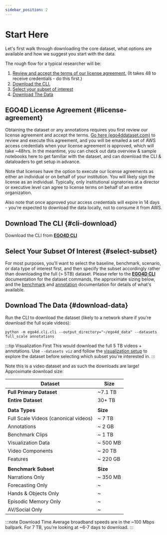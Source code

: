 ```yaml
---
sidebar_position: 2
---
```



# Start Here

Let's first walk through downloading the core dataset, what options are available and how we suggest you start with the data.

The rough flow for a typical researcher will be:

1. [Review and accept the terms of our license agreement.](#license-agreement)  (It takes 48 to receive credentials - do this first.)
1. [Download the CLI.](#cli-download)
1. [Select your subset of interest](#select-subset)
1. [Download The Data](#download-data)

## EGO4D License Agreement {#license-agreement}

Obtaining the dataset or any annotations requires you first review our license agreement and accept the terms.  [Go here (ego4ddataset.com)](https://ego4ddataset.com/) to review and execute this agreement, and you will be emailed a set of AWS access credentials when your license agreement is approved, which will take ~48hrs. In the meantime, you can check out data overview & sample notebooks here to get familiar with the dataset, and can download the CLI & dataloaders to get setup in advance.

Note that licenses have the option to execute our license agreements as either an individual or on behalf of your institution. You will likely sign the license as an individual. Typically, only institutional signatories at a director or executive level can agree to license terms on behalf of an entire organization.

Also note that once approved your access credentials will expire in 14 days - you're expected to download the data locally, not to consume it from AWS.

## Download The CLI {#cli-download}

Download the CLI from **[EGO4D CLI](https://github.com/facebookresearch/Ego4d/blob/main/ego4d/cli/README.md)**

## Select Your Subset Of Interest {#select-subset}

For most purposes, you'll want to select the baseline, benchmark, scenario, or data type of interest first, and then specify the subset accordingly rather than downloading the full (> 5TB) dataset.  Please refer to the **[EGO4D CLI](https://github.com/facebookresearch/Ego4d/blob/main/ego4d/cli/README.md)** documentation for the dataset commands, the approximate sizing below, and the [benchmark](./benchmarks/overview.md) and [annotation](./data/annotation-guidelines.md) documentation for details of what's available.

## Download The Data {#download-data}

Run the CLI to download the dataset (likely to a network share if you're download the full scale videos):

```
python -m ego4d.cli.cli --output_directory="~/ego4d_data" --datasets full_scale annotations
```

:::tip Visualization First
This would download the full 5 TB videos + annotations.  Use ```--datasets viz``` and follow the [visualization setup](https://github.com/facebookresearch/Ego4d/blob/main/viz/narrations/README.md) to explore the dataset before selecting which subset you're interested in.
:::


Note this is a video dataset and as such the downloads are large!  Approximate download size:

| **Dataset**                          | **Size** |
|--------------------------------------|----------|
| **Full Primary Dataset**             | ~7.1 TB  |
| **Entire Dataset**                   | 30+ TB   |
|                                      |          |
| **Data Types**                       | **Size** |
| Full Scale Videos (canonical videos) | ~ 7 TB   |
| Annotations                          | ~ 2 GB   |
| Benchmark Clips                      | ~ 1 TB   |
| Visualization Data                   | ~ 500 MB |
| Video Components                     | ~ 20 TB  |
| Features                             | ~ 220 GB |
|                                      |          |
| **Benchmark Subset**                 | **Size** |
| Narrations Only                      | ~ 350 MB |
| Forecasting Only                     | ~        |
| Hands & Objects Only                 | ~        |
| Episodic Memory Only                 | ~        |
| AV/Social Only                       | ~        |

:::note Download Time
Average broadband speeds are in the ~100 Mbps ballpark. For 7 TB,
you're looking at ~6-7 days to download.
:::
